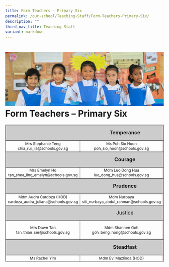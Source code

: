 ```yaml
---
title: Form Teachers – Primary Six
permalink: /our-school/Teaching-Staff/Form-Teachers-Primary-Six/
description: ""
third_nav_title: Teaching Staff
variant: markdown
---
```

![](/images/Banners/banner_ourschool__5_.jpg)Form Teachers – Primary Six
===========================
<table style="text-align: center; font-size: 12px; border-collapse: collapse; width: 100%; height: 434px;" border="1" width="100%">
<tbody>
<tr style="height: 42px;">
<td style="font-size: 16px; background-color: #cccccc; width: 95.335%; height: 42px; text-align: center" colspan="3"><strong>Temperance</strong></td>
</tr>
<tr style="height: 6.44444px;">
<td style="width: 32.665%; height: 10px;">Mrs Stephanie Teng<br>
chia_rui_jia@schools.gov.sg
</td>
<td style="width: 31.335%; height: 10px;">Ms Poh Sio Hoon<br>poh_sio_hoon@schools.gov.sg</td>
<td style="width: 31.335%; height: 10px;"></td>
</tr>
<tr style="height: 42px;">
<td style="font-size: 16px; background-color: #cccccc; width: 95.335%; height: 42px; text-align: center" colspan="3"><strong>Courage</strong></td>
</tr>
<tr style="height: 26px;">
<td style="width: 32.665%; height: 26px;" width="31%">Mrs Emelyn Ho<br>
tan_shea_ling_emelyn@schools.gov.sg
</td>
<td style="width: 31.335%; height: 26px;">Mdm Luo Dong Hua<br>luo_dong_hua@schools.gov.sg</td>
<td style="width: 31.335%; height: 26px;"></td>
</tr>
<tr style="height: 42px;">
<td style="font-size: 16px; background-color: #cccccc; width: 95.335%; height: 42px; text-align: center" colspan="3"><strong>Prudence</strong></td>
</tr>
<tr style="height: 26px;">
<td style="width: 32.665%; height: 26px;">Mdm Audra Cardoza (HOD)<br>
cardoza_audra_juliana@schools.gov.sg
</td>
<td style="width: 31.335%; height: 26px;" width="31%">Mdm Nurbaya<br>
siti_nurbaya_abdul_rahman@schools.gov.sg
</td>
<td style="width: 31.335%; height: 26px;"></td>
</tr>
<tr style="height: 42px;">
<td style="font-size: 16px; background-color: #cccccc; width: 95.335%; height: 42px; text-align: center" colspan="3">Justice</td>
</tr>
<tr style="height: 55px;">
<td style="width: 32.665%; height: 55px;" width="31%">Mrs Dawn Tan<br>
tan_thian_ser@schools.gov.sg
</td>
<td style="width: 31.335%; height: 55px;">Mdm Shannen Goh<br>
goh_beng_hong@schools.gov.sg</td>
<td style="width: 31.335%; height: 55px;"></td>
</tr>
<tr style="height: 42px;">
<td style="font-size: 16px; background-color: #cccccc; width: 95.335%; height: 42px; text-align: center" colspan="3"><strong>Steadfast</strong></td>
</tr>
<tr style="height: 26px;" valign="top">
<td style="width: 32.665%; height: 10px;">Ms Rachel Yim<br>
yim_yoke_har@schools.gov.sg
</td>
<td style="width: 31.335%; height: 10px;" width="260">Mdm Evi Mazlinda (HOD)
evi_mazlinda_mazlan@schools.gov.sg
</td>
<td style="width: 31.335%; height: 10px;" width="260">Mdm Magdalene Koh<br>koh_soo_khim_magdalene@schools.gov.sg</td>
<td style="width: 31.335%; height: 10px;" width="260"></td>
</tr>
<tr style="height: 42px;">
<td style="font-size: 16px; background-color: #cccccc; width: 95.335%; height: 42px; text-align: center" colspan="3"><strong>Piety</strong></td>
</tr>
<tr style="height: 55px;" valign="top">
<td style="width: 32.665%; height: 55px;">Mrs Alicia Sim (Upper Primary)
tan_siew_chen_alicia@schools.gov.sg
</td>
<td style="width: 31.335%; height: 55px;">Mrs Angeline Peh<br>
peh_angeline@schools.gov.sg
</td>
<td style="width: 31.335%; height: 55px;"></td>
</tr>
</tbody>
</table>